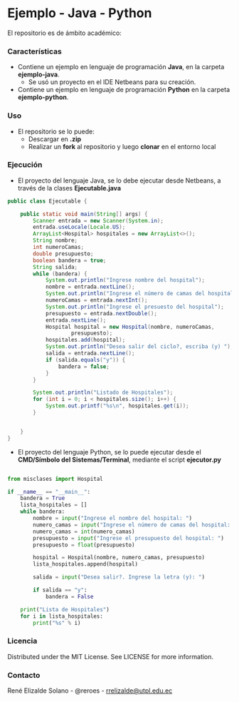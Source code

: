 # Ejemplo - Java - Python

El repositorio es de ámbito académico:

### Características
* Contiene un ejemplo en lenguaje de programación **Java**, en la carpeta **ejemplo-java**.
  * Se usó un proyecto en el IDE Netbeans para su creación.
* Contiene un ejemplo en lenguaje de programación **Python** en la carpeta **ejemplo-python**.

### Uso

* El repositorio se lo puede:
  * Descargar en **.zip**
  * Realizar un **fork** al repositorio y luego **clonar** en el entorno local

### Ejecución
* El proyecto del lenguaje Java, se lo debe ejecutar desde Netbeans, a través de la clases **Ejecutable.java**

```java
public class Ejecutable {

    public static void main(String[] args) {
        Scanner entrada = new Scanner(System.in);
        entrada.useLocale(Locale.US);
        ArrayList<Hospital> hospitales = new ArrayList<>();
        String nombre;
        int numeroCamas;
        double presupuesto;
        boolean bandera = true;
        String salida;
        while (bandera) {
            System.out.println("Ingrese nombre del hospital");
            nombre = entrada.nextLine();
            System.out.println("Ingrese el número de camas del hospital");
            numeroCamas = entrada.nextInt();
            System.out.println("Ingrese el presuesto del hospital");
            presupuesto = entrada.nextDouble();
            entrada.nextLine();
            Hospital hospital = new Hospital(nombre, numeroCamas,
                    presupuesto);
            hospitales.add(hospital);
            System.out.println("Desea salir del ciclo?, escriba (y) ");
            salida = entrada.nextLine();
            if (salida.equals("y")) {
                bandera = false;
            }
        }

        System.out.println("Listado de Hospitales");
        for (int i = 0; i < hospitales.size(); i++) {
            System.out.printf("%s\n", hospitales.get(i));
        }


    }
}

```

* El proyecto del lenguaje Python, se lo puede ejecutar desde el **CMD/Símbolo del Sistemas/Terminal**, mediante el script **ejecutor.py**

```python

from misclases import Hospital

if __name__ == "__main__":
    bandera = True
    lista_hospitales = []
    while bandera:
        nombre = input("Ingrese el nombre del hospital: ")
        numero_camas = input("Ingrese el número de camas del hospital: ")
        numero_camas = int(numero_camas)
        presupuesto = input("Ingrese el presupuesto del hospital: ")
        presupuesto = float(presupuesto)

        hospital = Hospital(nombre, numero_camas, presupuesto)
        lista_hospitales.append(hospital)

        salida = input("Desea salir?. Ingrese la letra (y): ")

        if salida == "y":
            bandera = False

    print("Lista de Hospitales")
    for i in lista_hospitales:
        print("%s" % i)

```

### Licencia
Distributed under the MIT License. See LICENSE for more information.

### Contacto
René Elizalde Solano - @reroes - rrelizalde@utpl.edu.ec
